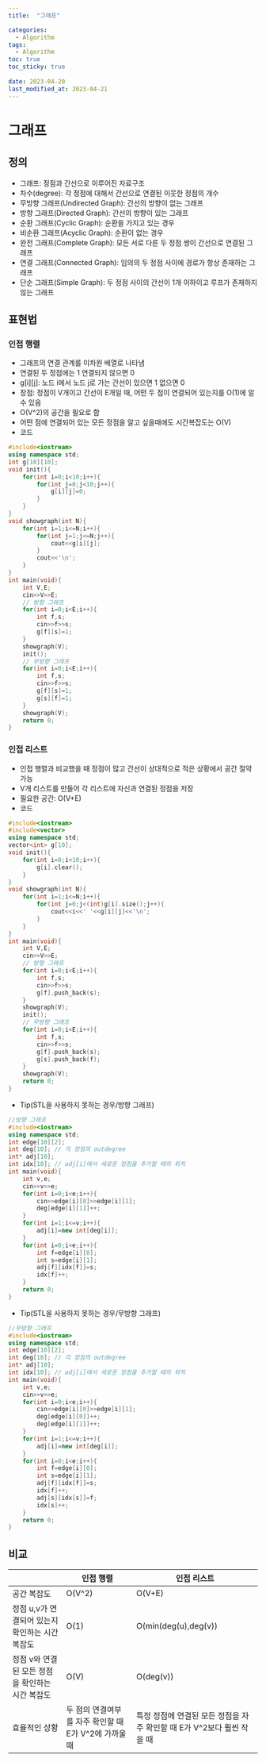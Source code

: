 ```yaml
---
title:  "그래프"

categories:
  - Algorithm
tags:
  - Algorithm
toc: true
toc_sticky: true
 
date: 2023-04-20
last_modified_at: 2023-04-21
---
```

# 그래프  
## 정의  
* 그래프: 정점과 간선으로 이루어진 자료구조  
* 차수(degree): 각 정점에 대해서 간선으로 연결된 이웃한 정점의 개수  
* 무방향 그래프(Undirected Graph): 간선의 방향이 없는 그래프  
* 방향 그래프(Directed Graph): 간선의 방향이 있는 그래프  
* 순환 그래프(Cyclic Graph): 순환을 가지고 있는 경우  
* 비순환 그래프(Acyclic Graph): 순환이 없는 경우  
* 완전 그래프(Complete Graph): 모든 서로 다른 두 정점 쌍이 간선으로 연결된 그래프  
* 연결 그래프(Connected Graph): 임의의 두 정점 사이에 경로가 항상 존재하는 그래프  
* 단순 그래프(Simple Graph): 두 정점 사이의 간선이 1개 이하이고 루프가 존재하지 않는 그래프  
## 표현법  
### 인접 행렬  
* 그래프의 연결 관계를 이차원 배열로 나타냄  
* 연결된 두 정점에는 1 연결되지 않으면 0  
* g[i][j]: 노드 i에서 노드 j로 가는 간선이 있으면 1 없으면 0  
* 장점: 정점이 V개이고 간선이 E개일 때, 어떤 두 점이 연결되어 있는지를 O(1)에 알 수 있음  
* O(V^2)의 공간을 필요로 함  
* 어떤 점에 연결되어 있는 모든 정점을 알고 싶을때에도 시간복잡도는 O(V)  
* 코드  
```cpp
#include<iostream>
using namespace std;
int g[10][10];
void init(){
	for(int i=0;i<10;i++){
		for(int j=0;j<10;j++){
			g[i][j]=0;
		}
	}
}
void showgraph(int N){
	for(int i=1;i<=N;i++){
		for(int j=1;j<=N;j++){
			cout<<g[i][j];
		}
		cout<<'\n';
	}
}
int main(void){
    int V,E;
    cin>>V>>E;
    // 방향 그래프
    for(int i=0;i<E;i++){
        int f,s;
        cin>>f>>s;
        g[f][s]=1;
    }
	showgraph(V);
	init();
    // 무방향 그래프
    for(int i=0;i<E;i++){
        int f,s;
        cin>>f>>s;
		g[f][s]=1;
		g[s][f]=1;
    }
	showgraph(V);
    return 0;
}
```
### 인접 리스트  
* 인접 행렬과 비교했을 때 정점이 많고 간선이 상대적으로 적은 상황에서 공간 절약 가능  
* V개 리스트를 만들어 각 리스트에 자신과 연결된 정점을 저장  
* 필요한 공간: O(V+E)  
* 코드  
```cpp
#include<iostream>
#include<vector>
using namespace std;
vector<int> g[10];
void init(){
	for(int i=0;i<10;i++){
		g[i].clear();
	}
}
void showgraph(int N){
	for(int i=1;i<=N;i++){
		for(int j=0;j<(int)g[i].size();j++){
			cout<<i<<' '<<g[i][j]<<'\n';
		}
	}
}
int main(void){
    int V,E;
    cin>>V>>E;
    // 방향 그래프
    for(int i=0;i<E;i++){
        int f,s;
        cin>>f>>s;
        g[f].push_back(s);
    }
	showgraph(V);
	init();
    // 무방향 그래프
    for(int i=0;i<E;i++){
        int f,s;
        cin>>f>>s;
		g[f].push_back(s);
		g[s].push_back(f);
    }
	showgraph(V);
    return 0;
}
```
* Tip(STL을 사용하지 못하는 경우/방향 그래프)  
```cpp
//방향 그래프
#include<iostream>
using namespace std;
int edge[10][2];
int deg[10]; // 각 정점의 outdegree
int* adj[10];
int idx[10]; // adj[i]에서 새로운 정점을 추가할 때의 위치
int main(void){
	int v,e;
	cin>>v>>e;
	for(int i=0;i<e;i++){
		cin>>edge[i][0]>>edge[i][1];
		deg[edge[i][1]]++;
	}
	for(int i=1;i<=v;i++){
		adj[i]=new int[deg[i]];
	}
	for(int i=0;i<e;i++){
		int f=edge[i][0];
		int s=edge[i][1];
		adj[f][idx[f]]=s;
		idx[f]++;
	}
	return 0;
}
```
* Tip(STL을 사용하지 못하는 경우/무방향 그래프)  
```cpp
//무방향 그래프
#include<iostream>
using namespace std;
int edge[10][2];
int deg[10]; // 각 정점의 outdegree
int* adj[10];
int idx[10]; // adj[i]에서 새로운 정점을 추가할 때의 위치
int main(void){
	int v,e;
	cin>>v>>e;
	for(int i=0;i<e;i++){
		cin>>edge[i][0]>>edge[i][1];
		deg[edge[i][0]]++;
		deg[edge[i][1]]++;
	}
	for(int i=1;i<=v;i++){
		adj[i]=new int[deg[i]];
	}
	for(int i=0;i<e;i++){
		int f=edge[i][0];
		int s=edge[i][1];
		adj[f][idx[f]]=s;
		idx[f]++;
		adj[s][idx[s]]=f;
		idx[s]++;
	}
	return 0;
}
```
## 비교  
||인접 행렬|인접 리스트|  
|---|---|---|  
|공간 복잡도|O(V^2)|O(V+E)|  
|정점 u,v가 연결되어 있는지 확인하는 시간 복잡도|O(1)|O(min(deg(u),deg(v))|  
|정점 v와 연결된 모든 정점을 확인하는 시간 복잡도|O(V)|O(deg(v))|  
|효율적인 상황|두 점의 연결여부를 자주 확인할 때 E가 V^2에 가까울 때|특정 정점에 연결된 모든 정점을 자주 확인할 때 E가 V^2보다 훨씬 작을 때|  